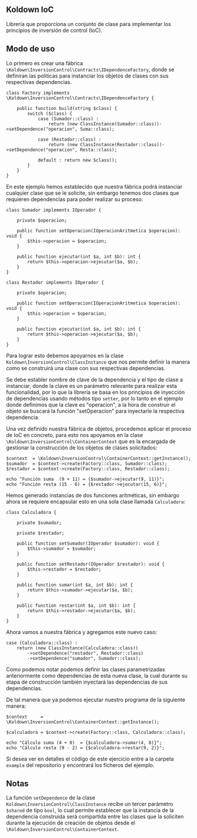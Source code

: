 ## Koldown IoC

Librería que proporciona un conjunto de clase para implementar los principios de inversión de control (IoC).

## Modo de uso

Lo primero es crear una fábrica `\Koldown\InversionControl\Contracts\IDependenceFactory`, donde se definiran las politicas para instanciar los objetos de clases con sus respectivas dependencias.

    class Factory implements \Koldown\InversionControl\Contracts\IDependenceFactory {
    
        public function build(string $class) {
            switch ($class) {
                case (Sumador::class) :
                    return (new ClassInstance(Sumador::class))->setDependence("operacion", Suma::class);

                case (Restador::class) :
                    return (new ClassInstance(Restador::class))->setDependence("operacion", Resta::class);

                default : return new $class();
            }
        }
    }

En este ejemplo hemos establecido que nuestra fábrica podrá instanciar cualquier clase que se le solicite, sin embargo tenemos dos clases que requieren dependencias para poder realizar su proceso:

    class Sumador implements IOperador {

        private $operacion;

        public function setOperacion(IOperacionAritmetica $operacion): void {
            $this->operacion = $operacion;
        }

        public function ejecutar(int $a, int $b): int {
            return $this->operacion->ejecutar($a, $b);
        }
    }

    class Restador implements IOperador {

        private $operacion;

        public function setOperacion(IOperacionAritmetica $operacion): void {
            $this->operacion = $operacion;
        }

        public function ejecutar(int $a, int $b): int {
            return $this->operacion->ejecutar($a, $b);
        }
    }

Para lograr esto debemos apoyarnos en la clase `Koldown\InversionControl\ClassInstance` que nos permite definir la manera como se construirá una clase con sus respectivas dependencias.

Se debe establer nombre de clave de la dependencia y el tipo de clase a instanciar, donde la clave es un parámetro relevante para realizar esta funcionalidad, por lo que la librería
se basa en los principios de inyección de dependencias usando métodos tipo `setter`, por lo tanto en el ejemplo donde definimos que la clave es "operacion", a la hora de construir el 
objeto se buscará la función "setOperacion" para inyectarle la respectiva dependencia. 

Una vez definido nuestra fábrica de objetos, procedemos aplicar el proceso de IoC en concreto, para esto nos apoyamos en la clase `\Koldown\InversionControl\ContainerContext` que es la
encargada de gestionar la construcción de los objetos de clases solicitados:

    $context  = \Koldown\InversionControl\ContainerContext::getInstance();
    $sumador  = $context->create(Factory::class, Sumador::class);
    $restador = $context->create(Factory::class, Restador::class);
    
    echo "Función suma  (9 + 11) = {$sumador->ejecutar(9, 11)}";
    echo "Función resta (15 - 6) = {$restador->ejecutar(15, 6)}";

Hemos generado instancias de dos funciones aritméticas, sin embargo ahora se requiere encapsular esto en una sola clase llamada `Calculadora`:

    class Calculadora {

        private $sumador;

        private $restador; 

        public function setSumador(IOperador $sumador): void {
            $this->sumador = $sumador;
        }

        public function setRestador(IOperador $restador): void {
            $this->restador = $restador;
        }

        public function sumar(int $a, int $b): int {
            return $this->sumador->ejecutar($a, $b);
        }

        public function restar(int $a, int $b): int {
            return $this->restador->ejecutar($a, $b);
        }
    }

Ahora vamos a nuestra fábrica y agregamos este nuevo caso:

    case (Calculadora::class) :
        return (new ClassInstance(Calculadora::class))
            ->setDependence("restador", Restador::class)
            ->setDependence("sumador", Sumador::class);

Como podemos notar podemos definir las clases parametrizadas anteriormente como dependencias de esta nueva clase, la cual durante su etapa de construcción también inyectará las dependencias de sus dependencias. 

De tal manera que ya podemos ejecutar nuestro programa de la siguiente manera:

    $context     = \Koldown\InversionControl\ContainerContext::getInstance();

    $calculadora = $context->create(Factory::class, Calculadora::class);

    echo "Cálculo suma (4 + 8)  = {$calculadora->sumar(4, 8)}";
    echo "Cálculo resta (9 - 2) = {$calculadora->restar(9, 2)}";

Si desea ver en detalles el código de este ejercicio entre a la carpeta `example` del repositorio y encontrará los ficheros del ejemplo.

## Notas

La función `setDependence` de la clase `Koldown\InversionControl\ClassInstance` recibe un tercer parámetro `$shared` de tipo `bool`, lo cual permite establecer que la instancia de la dependencia construida será 
compartida entre las clases que la soliciten durante la ejecución de creación de objetos desde el `\Koldown\InversionControl\ContainerContext`.
